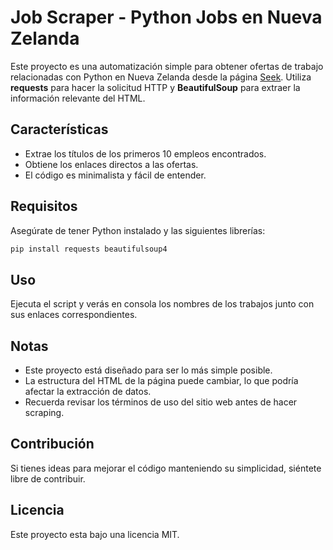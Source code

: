 # Job Scraper - Python Jobs en Nueva Zelanda

Este proyecto es una automatización simple para obtener ofertas de trabajo relacionadas con Python en Nueva Zelanda desde la página [Seek](https://www.seek.co.nz/). Utiliza **requests** para hacer la solicitud HTTP y **BeautifulSoup** para extraer la información relevante del HTML.

## Características
- Extrae los títulos de los primeros 10 empleos encontrados.
- Obtiene los enlaces directos a las ofertas.
- El código es minimalista y fácil de entender.

## Requisitos
Asegúrate de tener Python instalado y las siguientes librerías:
```sh
pip install requests beautifulsoup4
```

## Uso
Ejecuta el script y verás en consola los nombres de los trabajos junto con sus enlaces correspondientes.

## Notas
- Este proyecto está diseñado para ser lo más simple posible.
- La estructura del HTML de la página puede cambiar, lo que podría afectar la extracción de datos.
- Recuerda revisar los términos de uso del sitio web antes de hacer scraping.

## Contribución
Si tienes ideas para mejorar el código manteniendo su simplicidad, siéntete libre de contribuir.

## Licencia
Este proyecto esta bajo una licencia MIT.


